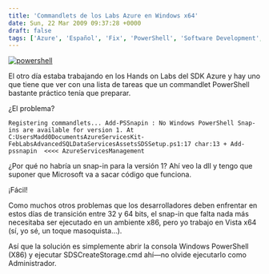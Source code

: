 ```yaml
---
title: 'Commandlets de los Labs Azure en Windows x64'
date: Sun, 22 Mar 2009 09:37:28 +0000
draft: false
tags: ['Azure', 'Español', 'Fix', 'PowerShell', 'Software Development', 'Technology', 'Windows', 'x64']
---
```


[![powershell](http://blog.madd0.com/images/WindowsLiveWriter/9fef72710387_9D58/powershell_thumb.png "powershell")](http://blog.madd0.com/images/WindowsLiveWriter/9fef72710387_9D58/powershell_2.png)

El otro día estaba trabajando en los Hands on Labs del SDK Azure y hay uno que tiene que ver con una lista de tareas que un commandlet PowerShell bastante práctico tenía que preparar.

¿El problema?

`Registering commandlets... Add-PSSnapin : No Windows PowerShell Snap-ins are available for version 1. At C:UsersMadd0DocumentsAzureServicesKit-FebLabsAdvancedSQLDataServicesAssetsSDSSetup.ps1:17 char:13 + Add-pssnapin  <<<< AzureServicesManagement`

¿Por qué no habría un snap-in para la versión 1? Ahí veo la dll y tengo que suponer que Microsoft va a sacar código que funciona.

¡Fácil!

Como muchos otros problemas que los desarrolladores deben enfrentar en estos días de transición entre 32 y 64 bits, el snap-in que falta nada más necesitaba ser ejecutado en un ambiente x86, pero yo trabajo en Vista x64 (sí, yo sé, un toque masoquista…).

Así que la solución es simplemente abrir la consola Windows PowerShell (X86) y ejecutar SDSCreateStorage.cmd ahí—no olvide ejecutarlo como Administrador.